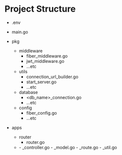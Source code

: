 # Project Structure

- .env
- main.go
- pkg
  - middleware
    - fiber_middleware.go
    - jwt_middleware.go
    - ...etc
  - utils
    - connection_url_builder.go
    - start_server.go
    - ...etc
  - database
    - <db_name>_connection.go
    - ...etc
  - config
    - fiber_config.go
    - ...etc

- apps
  - router
    - router.go
  - <your-app-here>
    - <app-name>_controller.go
    - <app-name>_model.go
    - <app-name>_route.go
    - <app-name>_util.go


